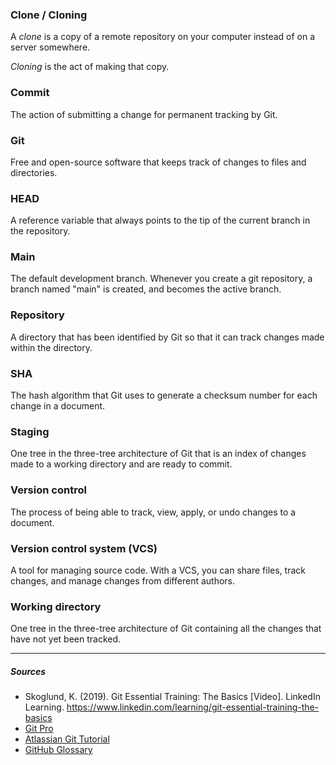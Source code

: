 ### Clone / Cloning
A *clone* is a copy of a remote repository on your computer instead of on a server somewhere.

*Cloning* is the act of making that copy.

### Commit
The action of submitting a change for permanent tracking by Git.

### Git
Free and open-source software that keeps track of changes to files and directories.

### HEAD
A reference variable that always points to the tip of the current branch in the repository.

### Main
The default development branch. Whenever you create a git repository, a branch named "main" is created, and becomes the active branch.

### Repository
A directory that has been identified by Git so that it can track changes made within the directory.

### SHA
The hash algorithm that Git uses to generate a checksum number for each change in a document.

### Staging
One tree in the three-tree architecture of Git that is an index of changes made to a working directory and are ready to commit.

### Version control
The process of being able to track, view, apply, or undo changes to a document.

### Version control system (VCS)
A tool for managing source code. With a VCS, you can share files, track changes, and manage changes from different authors.

### Working directory
One tree in the three-tree architecture of Git containing all the changes that have not yet been tracked.

***

##### Sources
- Skoglund, K. (2019). Git Essential Training: The Basics [Video]. LinkedIn Learning. https://www.linkedin.com/learning/git-essential-training-the-basics
- [Git Pro](https://git-scm.com/book/en/v2)
- [Atlassian Git Tutorial](https://www.atlassian.com/git/tutorials/learn-git-with-bitbucket-cloud)
- [GitHub Glossary](https://docs.github.com/en/get-started/quickstart/github-glossary)